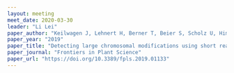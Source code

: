 ```yaml
---
layout: meeting
meet_date: 2020-03-30
leader: "Li Lei"
paper_author: "Keilwagen J, Lehnert H, Berner T, Beier S, Scholz U, Himmelbach A, Stein N, Badaeva ED, Lang D, Kilian B, Hackauf B, Perovic D"
paper_year: "2019"
paper_title: "Detecting large chromosomal modifications using short read data from genotyping-by-sequencing"
paper_journal: "Frontiers in Plant Science"
paper_url: "https://doi.org/10.3389/fpls.2019.01133"
---
```

